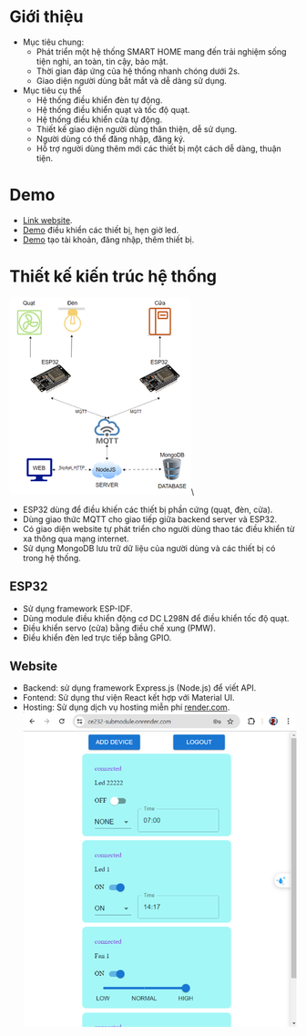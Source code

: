 # Giới thiệu
- Mục tiêu chung:
    - Phát triển một hệ thống SMART HOME mang đến trải nghiệm sống tiện nghi, an toàn, tin cậy, bảo mật.
    - Thời gian đáp ứng của hệ thống nhanh chóng dưới 2s.
    - Giao diện người dùng bắt mắt và dễ dàng sử dụng.
- Mục tiêu cụ thể
    - Hệ thống điều khiển đèn tự động.
    - Hệ thống điều khiển quạt và tốc độ quạt.
    - Hệ thống điều khiển cửa tự động.
    - Thiết kế giao diện người dùng thân thiện, dễ sử dụng.
    - Người dùng có thể đăng nhập, đăng ký.
    - Hỗ trợ người dùng thêm mới các thiết bị một cách dễ dàng, thuận tiện.
# Demo
- [Link website](https://ce232-submodule.onrender.com/login).
- [Demo](https://youtu.be/jzDClkvZomQ) điều khiển các thiết bị, hẹn giờ led.
- [Demo](https://youtu.be/7z1hmoy8tpo) tạo tài khoản, đăng nhập, thêm thiết bị.
# Thiết kế kiến trúc hệ thống
![](/images/kien_truc_he_thong.png)\
- ESP32 dùng để điều khiến các thiết bị phần cứng (quạt, đèn, cửa).
- Dùng giao thức MQTT cho giao tiếp giữa backend server và ESP32.
- Có giao diện website tự phát triển cho người dùng thao tác điều khiển từ xa thông qua mạng internet.
- Sử dụng MongoDB lưu trữ dữ liệu của người dùng và các thiết bị có trong hệ thống.
## ESP32
- Sử dụng framework ESP-IDF.
- Dùng module điều khiển động cơ DC L298N để điều khiển tốc độ quạt.
- Điều khiển servo (cửa) bằng điều chế xung (PMW).
- Điều khiển đèn led trực tiếp bằng GPIO.
## Website
- Backend: sử dụng framework Express.js (Node.js) để viết API.
- Fontend: Sử dụng thư viện React kết hợp với Material UI.
- Hosting: Sử dụng dịch vụ hosting miễn phí [render.com](https://render.com/).
![](/images/web.png)
